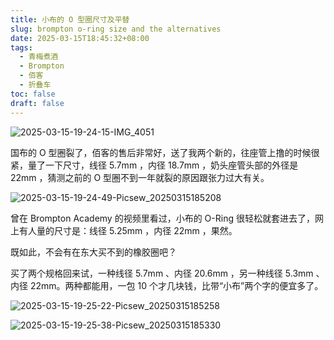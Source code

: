 ```yaml
---
title: 小布的 O 型圈尺寸及平替
slug: brompton o-ring size and the alternatives
date: 2025-03-15T18:45:32+08:00
tags:
  - 青梅煮酒
  - Brompton
  - 佰客
  - 折叠车
toc: false
draft: false
---
```

![2025-03-15-19-24-15-IMG_4051](https://raw.githubusercontent.com/xbot/image-hosting/master/blog/2025-03-15-19-24-15-IMG_4051.jpeg)

国布的 O 型圈裂了，佰客的售后非常好，送了我两个新的，往座管上撸的时候很紧，量了一下尺寸，线径 5.7mm ，内径 18.7mm ，奶头座管头部的外径是 22mm ，猜测之前的 O 型圈不到一年就裂的原因跟张力过大有关。

![2025-03-15-19-24-49-Picsew_20250315185208](https://raw.githubusercontent.com/xbot/image-hosting/master/blog/2025-03-15-19-24-49-Picsew_20250315185208.jpeg)

曾在 Brompton Academy 的视频里看过，小布的 O-Ring 很轻松就套进去了，网上有人量的尺寸是：线径 5.25mm ，内径 22mm ，果然。

既如此，不会有在东大买不到的橡胶圈吧？

买了两个规格回来试，一种线径 5.7mm 、内径 20.6mm ，另一种线径 5.3mm 、内径 22mm。两种都能用，一包 10 个才几块钱，比带“小布”两个字的便宜多了。

![2025-03-15-19-25-22-Picsew_20250315185258](https://raw.githubusercontent.com/xbot/image-hosting/master/blog/2025-03-15-19-25-22-Picsew_20250315185258.jpeg)

![2025-03-15-19-25-38-Picsew_20250315185330](https://raw.githubusercontent.com/xbot/image-hosting/master/blog/2025-03-15-19-25-38-Picsew_20250315185330.jpeg)